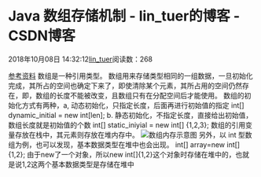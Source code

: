
# Java 数组存储机制 - lin_tuer的博客 - CSDN博客


2018年10月08日 14:32:12[lin_tuer](https://me.csdn.net/lin_tuer)阅读数：268


[参考资料](https://www.cnblogs.com/chenyaqiang/p/5419493.html)
数组是一种引用类型。
数组用来存储类型相同的一组数据，一旦初始化完成，其所占的空间也确定下来了，即使清除某个元素，其所占用的空间仍然存在，即，数组的长度不能被改变，且数组只有在分配空间后才能使用。
数组的初始化方式有两种，a, 动态初始化，只指定长度，后面再进行初始值的指定 int[] dynamic_initial = new int[len];  b. 静态初始化，不指定长度，直接给出初始值，数组长度就是初始值的个数 int[] static_iniyial = new int[] {1,2,3};
数组的引用变量存放在栈中，其元素则存放在堆内存中。
![数组内存示意图](https://img-blog.csdn.net/20181008142928141?watermark/2/text/aHR0cHM6Ly9ibG9nLmNzZG4ubmV0L2xpbl90dWVy/font/5a6L5L2T/fontsize/400/fill/I0JBQkFCMA==/dissolve/70)
另外，以 int 型数组为例，也可以发现，基本数据类型在堆中也会出现。
int[] array=new int[]{1,2};
由于new了一个对象，所以new int[]{1,2}这个对象时存储在堆中的，也就是说1,2这两个基本数据类型是存储在堆中


